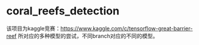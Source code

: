 # coral_reefs_detection

该项目为kaggle竞赛：https://www.kaggle.com/c/tensorflow-great-barrier-reef
所对应的多种模型的尝试，不同branch对应的不同的模型。
